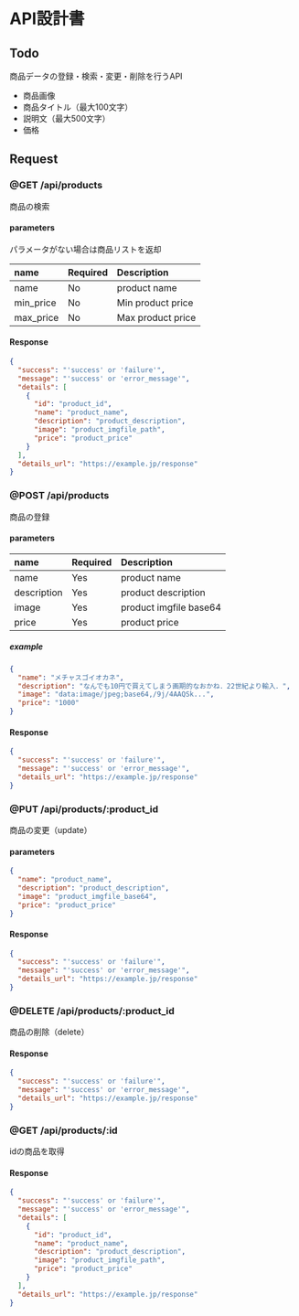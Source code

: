 # API設計書

## Todo

商品データの登録・検索・変更・削除を行うAPI

* 商品画像
* 商品タイトル（最大100文字）
* 説明文（最大500文字）
* 価格

## Request

### @GET /api/products

商品の検索

#### parameters

パラメータがない場合は商品リストを返却

| name      | Required | Description       |
| :-------- | :------- | :---------------- |
| name      | No       | product name      |
| min_price | No       | Min product price |
| max_price | No       | Max product price |

#### Response

```json
{  
  "success": "'success' or 'failure'",
  "message": "'success' or 'error_message'",
  "details": [
    {
      "id": "product_id",
      "name": "product_name",
      "description": "product_description",
      "image": "product_imgfile_path",
      "price": "product_price"
    }
  ],
  "details_url": "https://example.jp/response"
}
```

### @POST /api/products

商品の登録

#### parameters

| name        | Required | Description            |
| :---------- | :------- | :--------------------- |
| name        | Yes      | product name           |
| description | Yes      | product description    |
| image       | Yes      | product imgfile base64 |
| price       | Yes      | product price          |

##### example

```json
{
  "name": "メチャスゴイオカネ",
  "description": "なんでも10円で買えてしまう画期的なおかね．22世紀より輸入．",
  "image": "data:image/jpeg;base64,/9j/4AAQSk...",
  "price": "1000"
}
```

#### Response

```json
{
  "success": "'success' or 'failure'",
  "message": "'success' or 'error_message'",
  "details_url": "https://example.jp/response"
}
```

### @PUT /api/products/:product_id

商品の変更（update）

#### parameters

```json
{
  "name": "product_name",
  "description": "product_description",
  "image": "product_imgfile_base64",
  "price": "product_price"
}
```

#### Response

```json
{
  "success": "'success' or 'failure'",
  "message": "'success' or 'error_message'",
  "details_url": "https://example.jp/response"
}
```

### @DELETE /api/products/:product_id

商品の削除（delete）

#### Response

```json
{
  "success": "'success' or 'failure'",
  "message": "'success' or 'error_message'",
  "details_url": "https://example.jp/response"
}
```

### @GET /api/products/:id

idの商品を取得

#### Response

```json
{
  "success": "'success' or 'failure'",
  "message": "'success' or 'error_message'",
  "details": [
    {
      "id": "product_id",
      "name": "product_name",
      "description": "product_description",
      "image": "product_imgfile_path",
      "price": "product_price"
    }
  ],
  "details_url": "https://example.jp/response"
}
```
